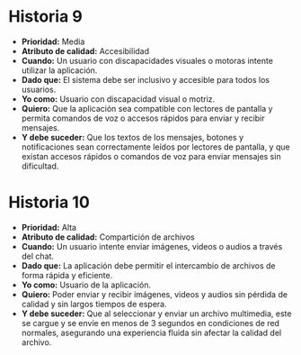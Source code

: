 # Historia 9

- **Prioridad:** Media
- **Atributo de calidad:** Accesibilidad
- **Cuando:** Un usuario con discapacidades visuales o motoras intente utilizar la aplicación.
- **Dado que:** El sistema debe ser inclusivo y accesible para todos los usuarios.
- **Yo como:** Usuario con discapacidad visual o motriz.
- **Quiero:** Que la aplicación sea compatible con lectores de pantalla y permita comandos de voz o accesos rápidos para enviar y recibir mensajes.
- **Y debe suceder:** Que los textos de los mensajes, botones y notificaciones sean correctamente leídos por lectores de pantalla, y que existan accesos rápidos o comandos de voz para enviar mensajes sin dificultad.


# Historia 10

- **Prioridad:** Alta
- **Atributo de calidad:** Compartición de archivos
- **Cuando:** Un usuario intente enviar imágenes, videos o audios a través del chat.
- **Dado que:** La aplicación debe permitir el intercambio de archivos de forma rápida y eficiente.
- **Yo como:** Usuario de la aplicación.
- **Quiero:** Poder enviar y recibir imágenes, videos y audios sin pérdida de calidad y sin largos tiempos de espera.
- **Y debe suceder:** Que al seleccionar y enviar un archivo multimedia, este se cargue y se envíe en menos de 3 segundos en condiciones de red normales, asegurando una experiencia fluida sin afectar la calidad del archivo.